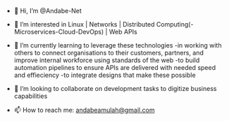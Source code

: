 - 👋 Hi, I’m @Andabe-Net  
- 👀 I’m interested in Linux | Networks | Distributed Computing(-Microservices-Cloud-DevOps) | Web APIs
- 🌱 I’m currently learning to leverage these technologies 
        -in working with others to connect organisations to their customers, partners, and improve internal workforce using standards of the web
        -to build automation pipelines to ensure APIs are delivered with needed speed and effieciency
        -to integrate designs that make these possible
  
- 💞️ I’m looking to collaborate on development tasks to digitize business capabilities
- 📫 How to reach me: andabeamulah@gmail.com
